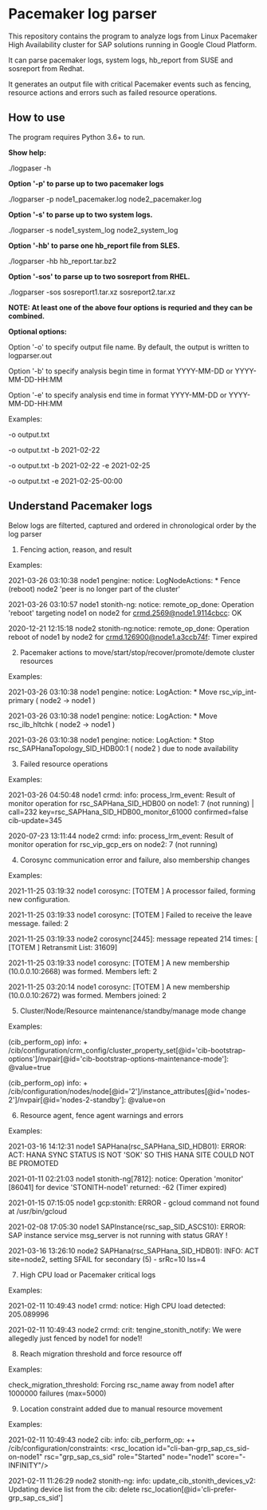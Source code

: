 # Pacemaker log parser

This repository contains the program to analyze logs from Linux Pacemaker High Availability cluster for SAP solutions running in Google Cloud Platform.

It can parse pacemaker logs, system logs, hb_report from SUSE and sosreport from Redhat.

It generates an output file with critical Pacemaker events such as fencing, resource actions and errors such as failed resource operations.

## How to use

The program requires Python 3.6+ to run.

**Show help:**

./logpaser -h

**Option '-p' to parse up to two pacemaker logs**

./logparser -p node1_pacemaker.log node2_pacemaker.log 

**Option '-s' to parse up to two system logs.**

./logparser -s node1_system_log node2_system_log

**Option '-hb' to parse one hb_report file from SLES.**

./logparser -hb hb_report.tar.bz2

**Option '-sos' to parse up to two sosreport from RHEL.**

./logparser -sos sosreport1.tar.xz sosreport2.tar.xz

**NOTE: At least one of the above four options is requried and they can be combined.**

**Optional options:**

Option '-o' to specify output file name. By default, the output is written to logparser.out

Option '-b' to specify analysis begin time in format YYYY-MM-DD or YYYY-MM-DD-HH:MM

Option '-e' to specify analysis end time in format YYYY-MM-DD or YYYY-MM-DD-HH:MM

Examples:

-o output.txt

-o output.txt -b 2021-02-22

-o output.txt -b 2021-02-22 -e 2021-02-25

-o output.txt -e 2021-02-25-00:00

## Understand Pacemaker logs

Below logs are filterted, captured and ordered in chronological order by the log parser

1. Fencing action, reason, and result

Examples:

2021-03-26 03:10:38 node1 pengine: notice: LogNodeActions:    * Fence (reboot) node2 'peer is no longer part of the cluster'

2021-03-26 03:10:57 node1 stonith-ng: notice: remote_op_done:    Operation 'reboot' targeting node1 on node2 for crmd.2569@node1.9114cbcc: OK

2020-12-21 12:15:18 node2 stonith-ng:notice: remote_op_done:        Operation reboot of node1 by node2 for crmd.126900@node1.a3ccb74f: Timer expired

2. Pacemaker actions to move/start/stop/recover/promote/demote cluster resources

Examples:

2021-03-26 03:10:38 node1 pengine: notice: LogAction:     * Move       rsc_vip_int-primary     ( node2 -> node1 )

2021-03-26 03:10:38 node1 pengine: notice: LogAction:     * Move       rsc_ilb_hltchk          ( node2 -> node1 )

2021-03-26 03:10:38 node1 pengine: notice: LogAction:     * Stop       rsc_SAPHanaTopology_SID_HDB00:1     (                 node2 )   due to node availability

3. Failed resource operations

Examples:

2021-03-26 04:50:48 node1 crmd: info: process_lrm_event: Result of monitor operation for rsc_SAPHana_SID_HDB00 on node1: 7 (not running) | call=232 key=rsc_SAPHana_SID_HDB00_monitor_61000 confirmed=false cib-update=345

2020-07-23 13:11:44 node2 crmd: info: process_lrm_event:        Result of monitor operation for rsc_vip_gcp_ers on node2: 7 (not running)

4. Corosync communication error and failure, also membership changes

Examples:

2021-11-25 03:19:32 node1 corosync: [TOTEM ] A processor failed, forming new configuration.

2021-11-25 03:19:33 node1 corosync: [TOTEM ] Failed to receive the leave message. failed: 2

2021-11-25 03:19:33 node2 corosync[2445]: message repeated 214 times: [   [TOTEM ] Retransmit List: 31609]

2021-11-25 03:19:33 node1 corosync: [TOTEM ] A new membership (10.0.0.10:2668) was formed. Members left: 2

2021-11-25 03:20:14 node1 corosync: [TOTEM ] A new membership (10.0.0.10:2672) was formed. Members joined: 2


5. Cluster/Node/Resource maintenance/standby/manage mode change

Examples:

(cib_perform_op)         info: +  /cib/configuration/crm_config/cluster_property_set[@id='cib-bootstrap-options']/nvpair[@id='cib-bootstrap-options-maintenance-mode']:  @value=true

(cib_perform_op)         info: +  /cib/configuration/nodes/node[@id='2']/instance_attributes[@id='nodes-2']/nvpair[@id='nodes-2-standby']:  @value=on

6. Resource agent, fence agent warnings and errors

Examples:

2021-03-16 14:12:31 node1 SAPHana(rsc_SAPHana_SID_HDB01): ERROR: ACT: HANA SYNC STATUS IS NOT 'SOK' SO THIS HANA SITE COULD NOT BE PROMOTED

2021-01-11 02:21:03 node1 stonith-ng[7812]:   notice: Operation 'monitor' [86041] for device 'STONITH-node1' returned: -62 (Timer expired)

2021-01-15 07:15:05 node1 gcp:stonith: ERROR - gcloud command not found at /usr/bin/gcloud

2021-02-08 17:05:30 node1 SAPInstance(rsc_sap_SID_ASCS10): ERROR: SAP instance service msg_server is not running with status GRAY !

2021-03-16 13:26:10 node2 SAPHana(rsc_SAPHana_SID_HDB01): INFO: ACT site=node2, setting SFAIL for secondary (5) - srRc=10 lss=4

7. High CPU load or Pacemaker critical logs

Examples:

2021-02-11 10:49:43 node1 crmd:   notice: High CPU load detected: 205.089996

2021-02-11 10:49:43 node2 crmd:   crit: tengine_stonith_notify: We were allegedly just fenced by node1 for node1!

8. Reach migration threshold and force resource off

Examples:

check_migration_threshold:        Forcing rsc_name away from node1 after 1000000 failures (max=5000)

9. Location constraint added due to manual resource movement

Examples:

2021-02-11 10:49:43 node2 cib: info: cib_perform_op:    ++ /cib/configuration/constraints:  <rsc_location id="cli-ban-grp_sap_cs_sid-on-node1" rsc="grp_sap_cs_sid" role="Started" node="node1" score="-INFINITY"/>

2021-02-11 11:26:29 node2 stonith-ng: info: update_cib_stonith_devices_v2:  Updating device list from the cib: delete rsc_location[@id='cli-prefer-grp_sap_cs_sid']
